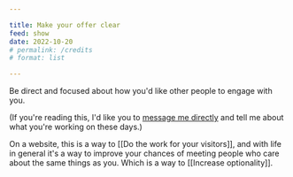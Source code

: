 ```yaml
---

title: Make your offer clear
feed: show
date: 2022-10-20
# permalink: /credits
# format: list

---
```


Be direct and focused about how you'd like other people to engage with you.

(If you're reading this, I'd like you to [message me directly](https://briandavidhall.com/contact/) and tell me about what you're working on these days.)

On a website, this is a way to [[Do the work for your visitors]], and with life in general it's a way to improve your chances of meeting people who care about the same things as you. Which is a way to [[Increase optionality]].

